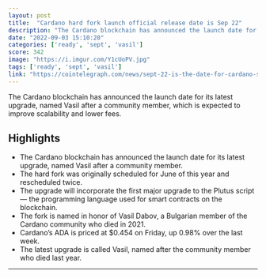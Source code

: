 ```yaml
---
layout: post
title:  "Cardano hard fork launch official release date is Sep 22"
description: "The Cardano blockchain has announced the launch date for its latest upgrade, named Vasil after a community member, which is expected to improve scalability and lower fees."
date: "2022-09-03 15:10:20"
categories: ['ready', 'sept', 'vasil']
score: 342
image: "https://i.imgur.com/Y1cUoPV.jpg"
tags: ['ready', 'sept', 'vasil']
link: "https://cointelegraph.com/news/sept-22-is-the-date-for-cardano-s-vasil-hard-fork-launch-3-months-after-target-date"
---
```


The Cardano blockchain has announced the launch date for its latest upgrade, named Vasil after a community member, which is expected to improve scalability and lower fees.

## Highlights

- The Cardano blockchain has announced the launch date for its latest upgrade, named Vasil after a community member.
- The hard fork was originally scheduled for June of this year and rescheduled twice.
- The upgrade will incorporate the first major upgrade to the Plutus script — the programming language used for smart contracts on the blockchain.
- The fork is named in honor of Vasil Dabov, a Bulgarian member of the Cardano community who died in 2021.
- Cardano’s ADA is priced at $0.454 on Friday, up 0.98% over the last week.
- The latest upgrade is called Vasil, named after the community member who died last year.

---
